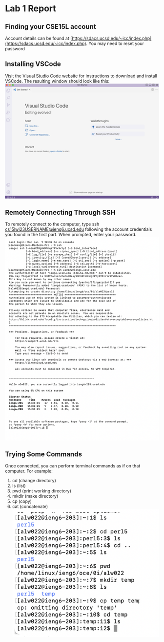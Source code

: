 # Lab 1 Report

## Finding your CSE15L account
Account details can be found at [https://sdacs.ucsd.edu/~icc/index.php](https://sdacs.ucsd.edu/~icc/index.php). You may need to reset your password

## Installing VSCode
Visit the [Visual Studio Code website](https://code.visualstudio.com) for instructions to download and install VSCode. The resulting window should look like this: ![](https://github.com/alanycwang/cse15l-lab-reports/blob/main/Screen%20Shot%202023-01-11%20at%204.40.13%20PM.png?raw=true)

## Remotely Connecting Through SSH
To remotely connect to the computer, type 
    ssh cs15lwi23USERNAME@ieng6.ucsd.edu
following the account credentials you found in the first part. When prompted, enter your password.
![](https://raw.githubusercontent.com/alanycwang/cse15l-lab-reports/main/Screen%20Shot%202023-01-16%20at%2012.22.58%20PM.png)

## Trying Some Commands
Once connected, you can perform terminal commands as if on that computer. For example:
1. cd (change directory)
2. ls (list)
3. pwd (print working directory)
4. mkdir (make directory)
5. cp (copy)
6. cat (concatenate)
![](https://raw.githubusercontent.com/alanycwang/cse15l-lab-reports/main/Screen%20Shot%202023-01-16%20at%2012.23.14%20PM.png)
